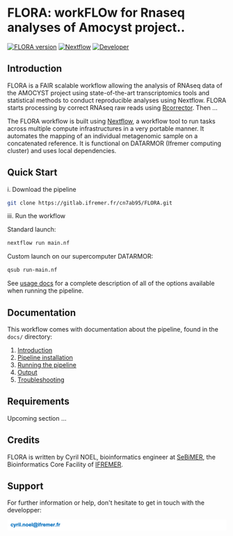 # **FLORA: workFLOw for Rnaseq analyses of Amocyst project.**.

[![FLORA version](https://img.shields.io/badge/FLORA%20version-beta-red?labelColor=000000)](https://gitlab.ifremer.fr/cn7ab95/FLORA.git)
[![Nextflow](https://img.shields.io/badge/nextflow-%E2%89%A520.10.0-23aa62.svg?labelColor=000000)](https://www.nextflow.io/)
[![Developer](https://img.shields.io/badge/Developer-Cyril%20NOEL-yellow?labelColor=000000)](https://github.com/cnoel-sebimer)

## Introduction

FLORA is a FAIR scalable workflow allowing the analysis of RNAseq data of the AMOCYST project using state-of-the-art transcriptomics tools and statistical methods to conduct reproducible analyses using Nextflow. FLORA starts processing by correct RNAseq raw reads using [Rcorrector](). Then ...

The FLORA workflow is built using [Nextflow](https://www.nextflow.io), a workflow tool to run tasks across multiple compute infrastructures in a very portable manner. It automates the mapping of an individual metagenomic sample on a concatenated reference. It is functional on DATARMOR (Ifremer computing cluster) and uses local dependencies.

## Quick Start

i. Download the pipeline

```bash
git clone https://gitlab.ifremer.fr/cn7ab95/FLORA.git
```

iii. Run the workflow

Standard launch:
```bash
nextflow run main.nf
```

Custom launch on our supercomputer DATARMOR:
```bash
qsub run-main.nf
```

See [usage docs](docs/usage.md) for a complete description of all of the options available when running the pipeline.

## Documentation

This workflow comes with documentation about the pipeline, found in the `docs/` directory:

1. [Introduction](docs/usage.md#introduction)
2. [Pipeline installation](docs/usage.md#install-the-pipeline)
3. [Running the pipeline](docs/usage.md#running-the-pipeline)
4. [Output](docs/output.md)
5. [Troubleshooting](docs/troubleshooting.md)

## Requirements

Upcoming section ...

## Credits

FLORA is written by Cyril NOEL, bioinformatics engineer at [SeBiMER](https://ifremer-bioinformatics.github.io/), the Bioinformatics Core Facility of [IFREMER](https://wwz.ifremer.fr/en/).

## Support

For further information or help, don't hesitate to get in touch with the developper: 

![email](assets/cnoel-email.png)
